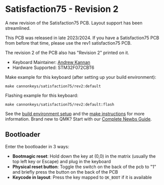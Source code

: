 # Satisfaction75 - Revision 2

A new revision of the Satisfaction75 PCB.
Layout support has been streamlined.

This PCB was released in late 2023/2024. If you have a Satisfaction75 PCB from before that time, please use the rev1 satisfaction75 PCB.

The revision 2 of the PCB also has "Revision 2" printed on it.

* Keyboard Maintainer: [Andrew Kannan](https://github.com/awkannan)
* Hardware Supported: STM32F072CBT6

Make example for this keyboard (after setting up your build environment):

    make cannonkeys/satisfaction75/rev2:default
    
Flashing example for this keyboard:

    make cannonkeys/satisfaction75/rev2:default:flash

See the [build environment setup](https://docs.qmk.fm/#/getting_started_build_tools) and the [make instructions](https://docs.qmk.fm/#/getting_started_make_guide) for more information. Brand new to QMK? Start with our [Complete Newbs Guide](https://docs.qmk.fm/#/newbs).

## Bootloader

Enter the bootloader in 3 ways:

* **Bootmagic reset**: Hold down the key at (0,0) in the matrix (usually the top left key or Escape) and plug in the keyboard
* **Physical reset button**: Toggle the switch on the back of the pcb to "1" and briefly press the button on the back of the PCB
* **Keycode in layout**: Press the key mapped to `QK_BOOT` if it is available
